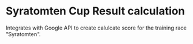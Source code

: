 # Syratomten Cup Result calculation
Integrates with Google API to create calulcate score for the training race "Syratomten".